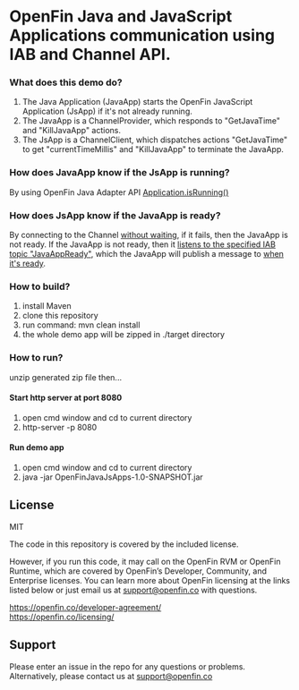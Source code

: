 # OpenFin Java and JavaScript Applications communication using IAB and Channel API. 

### What does this demo do?

1. The Java Application (JavaApp) starts the OpenFin JavaScript Application (JsApp) if it's not already running.
2. The JavaApp is a ChannelProvider, which responds to "GetJavaTime" and "KillJavaApp" actions.
3. The JsApp is a ChannelClient, which dispatches actions "GetJavaTime" to get "currentTimeMillis" and "KillJavaApp" to terminate the JavaApp.

### How does JavaApp know if the JsApp is running?

By using OpenFin Java Adapter API [Application.isRunning()](https://github.com/weiteho/OpenFinJavaJsDemo/blob/main/src/main/java/com/openfin/demo/OpenFinJavaJsChannelDemo.java#L122)

### How does JsApp know if the JavaApp is ready?

By connecting to the Channel [without waiting](https://github.com/weiteho/OpenFinJavaJsDemo/blob/main/OpenFinJs/my-app.html#L37), if it fails, then the JavaApp is not ready. If the JavaApp is not ready, then it [listens to the specified IAB topic "JavaAppReady"](https://github.com/weiteho/OpenFinJavaJsDemo/blob/main/OpenFinJs/my-app.html#L31), which the JavaApp will publish a message to [when it's ready](https://github.com/weiteho/OpenFinJavaJsDemo/blob/main/src/main/java/com/openfin/demo/OpenFinJavaJsChannelDemo.java#L109).

### How to build?

1. install Maven
2. clone this repository 
3. run command: mvn clean install
4. the whole demo app will be zipped in ./target directory

### How to run?

unzip generated zip file then...

#### Start http server at port 8080

1. open cmd window and cd to current directory
2. http-server -p 8080

#### Run demo app

1. open cmd window and cd to current directory
2. java -jar OpenFinJavaJsApps-1.0-SNAPSHOT.jar

## License
MIT

The code in this repository is covered by the included license.

However, if you run this code, it may call on the OpenFin RVM or OpenFin Runtime, which are covered by OpenFin’s Developer, Community, and Enterprise licenses. You can learn more about OpenFin licensing at the links listed below or just email us at support@openfin.co with questions.

https://openfin.co/developer-agreement/ <br/>
https://openfin.co/licensing/

## Support
Please enter an issue in the repo for any questions or problems. Alternatively, please contact us at support@openfin.co 
